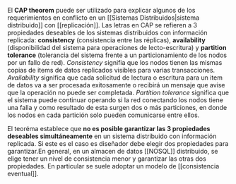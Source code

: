 El **CAP theorem** puede ser utilizado para explicar algunos de los requerimientos en conflicto en un [[Sistemas Distribuidos|sistema distribuido]] con [[replicación]]. Las letras en CAP se refieren a 3 propiedades deseables de los sistemas distribuidos con información replicada: **consistency** (consistencia entre las réplicas), **availability** (disponibilidad del sistema para operaciones de lecto-escritura) y **partition tolerance** (tolerancia del sistema frente a un particionamiento de los nodos por un fallo de red). *Consistency* signifia que los nodos tienen las mismas copias de items de datos replicados visibles para varias transacciones. *Availability* significa que cada solicitud de lectura o escritura para un item de datos va a ser procesada exitosamente o recibirá un mensaje que avise que la operación no puede ser completada. *Partition tolerance* significa que el sistema puede continuar operando si la red conectando los nodos tiene una falla y como resultado de esta surgen dos o más particiones, en donde los nodos en cada partición solo pueden comunicarse entre ellos.

El teoréma establece que **no es posible garantizar las 3 propiedades deseables simultáneamente** en un sistema distribuido con información replicada. Si este es el caso es diseñador debe elegir dos propiedades para garantizar.En general, en un almacen de datos [[NOSQL]] distribuido, se elige tener un nivel de consistencia menor y garantizar las otras dos propiedades. En particular se suele adoptar un modelo de [[consistencia eventual]].